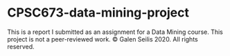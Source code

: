 # CPSC673-data-mining-project
This is a report I submitted as an assignment for a Data Mining course. This project is not a peer-reviewed work.  © Galen Seilis 2020. All rights reserved.
